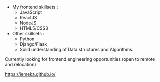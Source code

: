 
- My frontend skillsets :
  - JavaScript
  - ReactJS 
  - NodeJS
  - HTML5/CSS3
- Other skillsets :
  - Python
  - Django/Flask
  - Solid understanding of Data structures and Algorithms.
  
Currently looking for frontend engineering opportunities (open to remote and relocation)

https://iemeka.github.io/
